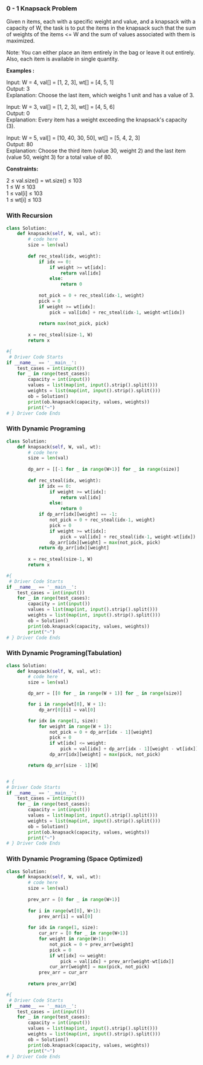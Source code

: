 ### 0 - 1 Knapsack Problem

Given n items, each with a specific weight and value, and a knapsack with a capacity of W, the task is to put the items in the knapsack such that the sum of weights of the items <= W and the sum of values associated with them is maximized. 

Note: You can either place an item entirely in the bag or leave it out entirely. Also, each item is available in single quantity.

**Examples :**

Input: W = 4, val[] = [1, 2, 3], wt[] = [4, 5, 1]   
Output: 3  
Explanation: Choose the last item, which weighs 1 unit and has a value of 3.  

Input: W = 3, val[] = [1, 2, 3], wt[] = [4, 5, 6]   
Output: 0  
Explanation: Every item has a weight exceeding the knapsack's capacity (3).  

Input: W = 5, val[] = [10, 40, 30, 50], wt[] = [5, 4, 2, 3]   
Output: 80  
Explanation: Choose the third item (value 30, weight 2) and the last item (value 50, weight 3) for a total value of 80.  

**Constraints:**  

2 ≤ val.size() = wt.size() ≤ 103  
1 ≤ W ≤ 103  
1 ≤ val[i] ≤ 103  
1 ≤ wt[i] ≤ 103

### With Recursion

```python
class Solution:
    def knapsack(self, W, val, wt):
        # code here
        size = len(val)
        
        def rec_steal(idx, weight):
            if idx == 0:
                if weight >= wt[idx]:
                    return val[idx]
                else:
                    return 0
            
            not_pick = 0 + rec_steal(idx-1, weight)
            pick = 0
            if weight >= wt[idx]:
                pick = val[idx] + rec_steal(idx-1, weight-wt[idx])
            
            return max(not_pick, pick)
        
        x = rec_steal(size-1, W)
        return x

#{ 
 # Driver Code Starts
if __name__ == '__main__':
    test_cases = int(input())
    for _ in range(test_cases):
        capacity = int(input())
        values = list(map(int, input().strip().split()))
        weights = list(map(int, input().strip().split()))
        ob = Solution()
        print(ob.knapsack(capacity, values, weights))
        print("~")
# } Driver Code Ends
```

### With Dynamic Programing

```python
class Solution:
    def knapsack(self, W, val, wt):
        # code here
        size = len(val)
        
        dp_arr = [[-1 for _ in range(W+1)] for _ in range(size)]
        
        def rec_steal(idx, weight):
            if idx == 0:
                if weight >= wt[idx]:
                    return val[idx]
                else:
                    return 0
            if dp_arr[idx][weight] == -1:
                not_pick = 0 + rec_steal(idx-1, weight)
                pick = 0
                if weight >= wt[idx]:
                    pick = val[idx] + rec_steal(idx-1, weight-wt[idx])
                dp_arr[idx][weight] = max(not_pick, pick)
            return dp_arr[idx][weight]
        
        x = rec_steal(size-1, W)
        return x

#{ 
 # Driver Code Starts
if __name__ == '__main__':
    test_cases = int(input())
    for _ in range(test_cases):
        capacity = int(input())
        values = list(map(int, input().strip().split()))
        weights = list(map(int, input().strip().split()))
        ob = Solution()
        print(ob.knapsack(capacity, values, weights))
        print("~")
# } Driver Code Ends
```

### With Dynamic Programing(Tabulation)

```python
class Solution:
    def knapsack(self, W, val, wt):
        # code here
        size = len(val)

        dp_arr = [[0 for _ in range(W + 1)] for _ in range(size)]

        for i in range(wt[0], W + 1):
            dp_arr[0][i] = val[0]

        for idx in range(1, size):
            for weight in range(W + 1):
                not_pick = 0 + dp_arr[idx - 1][weight]
                pick = 0
                if wt[idx] <= weight:
                    pick = val[idx] + dp_arr[idx - 1][weight - wt[idx]]
                dp_arr[idx][weight] = max(pick, not_pick)

        return dp_arr[size - 1][W]


# { 
# Driver Code Starts
if __name__ == '__main__':
    test_cases = int(input())
    for _ in range(test_cases):
        capacity = int(input())
        values = list(map(int, input().strip().split()))
        weights = list(map(int, input().strip().split()))
        ob = Solution()
        print(ob.knapsack(capacity, values, weights))
        print("~")
# } Driver Code Ends
```

### With Dynamic Programing (Space Optimized)

```python
class Solution:
    def knapsack(self, W, val, wt):
        # code here
        size = len(val)
        
        prev_arr = [0 for _ in range(W+1)]
        
        for i in range(wt[0], W+1):
            prev_arr[i] = val[0]
            
        for idx in range(1, size):
            cur_arr = [0 for _ in range(W+1)]
            for weight in range(W+1):
                not_pick = 0 + prev_arr[weight]
                pick = 0
                if wt[idx] <= weight:
                    pick = val[idx] + prev_arr[weight-wt[idx]]
                cur_arr[weight] = max(pick, not_pick)
            prev_arr = cur_arr
        
        return prev_arr[W]

#{ 
 # Driver Code Starts
if __name__ == '__main__':
    test_cases = int(input())
    for _ in range(test_cases):
        capacity = int(input())
        values = list(map(int, input().strip().split()))
        weights = list(map(int, input().strip().split()))
        ob = Solution()
        print(ob.knapsack(capacity, values, weights))
        print("~")
# } Driver Code Ends
```